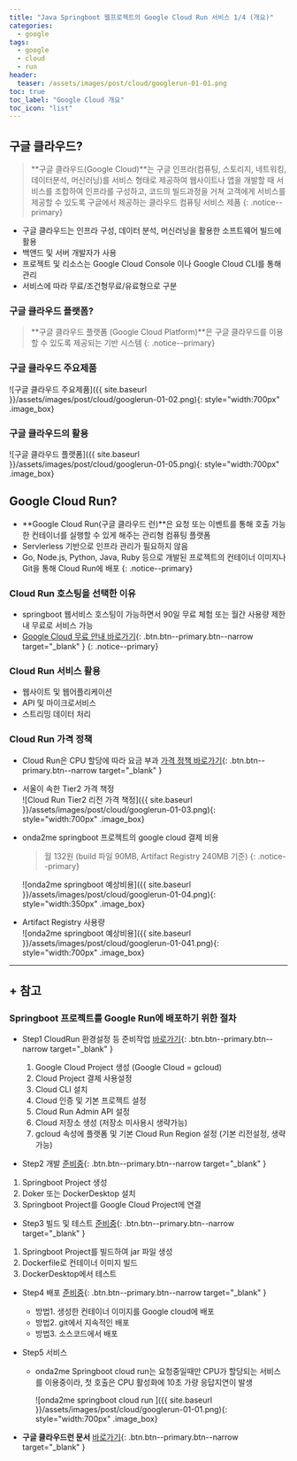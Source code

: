 ```yaml
---
title: "Java Springboot 웹프로젝트의 Google Cloud Run 서비스 1/4 (개요)"
categories: 
  - google
tags:
  - google
  - cloud
  - run
header:
  teaser: /assets/images/post/cloud/googlerun-01-01.png
toc: true
toc_label: "Google Cloud 개요"
toc_icon: "list"    
---
```



## 구글 클라우드?
> **구글 클라우드(Google Cloud)**는 구글 인프라(컴퓨팅, 스토리지, 네트워킹, 데이터분석, 머신러닝)를 서비스 형태로 제공하여 웹사이트나 앱을 개발할 때 서비스를 조합하여 인프라를 구성하고, 코드의 빌드과정을 거쳐 고객에게 서비스를 제공할 수 있도록 구글에서 제공하는 클라우드 컴퓨팅 서비스 제품
{: .notice--primary}

+ 구글 클라우드는 인프라 구성, 데이터 분석, 머신러닝을 활용한 소프트웨어 빌드에 활용
+ 백앤드 및 서버 개발자가 사용
+ 프로젝트 및 리소스는 Google Cloud Console 이나  Google Cloud CLI를 통해 관리
+ 서비스에 따라 무료/조건형무료/유료형으로 구분

### 구글 클라우드 플랫폼?
> **구글 클라우드 플랫폼 (Google Cloud Platform)**은 구글 클라우드를 이용할 수 있도록 제공되는 기반 시스템
{: .notice--primary}


### 구글 클라우드 주요제품

![구글 클라우드 주요제품]({{ site.baseurl }}/assets/images/post/cloud/googlerun-01-02.png){: style="width:700px" .image_box}

### 구글 클라우드의 활용

![구글 클라우드 플랫폼]({{ site.baseurl }}/assets/images/post/cloud/googlerun-01-05.png){: style="width:700px" .image_box}

## Google Cloud Run? 

+ **Google Cloud Run(구글 클라우드 런)**은 요청 또는 이벤트를 통해 호출 가능한 컨테이너를 실행할 수 있게 해주는 관리형 컴퓨팅 플랫폼
+ Servlerless 기반으로 인프라 관리가 필요하지 않음
+ Go, Node.js, Python, Java, Ruby 등으로 개발된 프로젝트의 컨테이너 이미지나 Git을 통해 Cloud Run에 배포
{: .notice--primary}

### Cloud Run 호스팅을 선택한 이유
+ springboot 웹서비스 호스팅이 가능하면서 90일 무료 체험 또는 월간 사용량 제한 내 무료로 서비스 가능
+ [Google Cloud 무료 안내 바로가기](https://cloud.google.com/free/docs/free-cloud-features){: .btn.btn--primary.btn--narrow target="_blank" }
{: .notice--primary}


### Cloud Run 서비스 활용
+ 웹사이트 및 웹어플리케이션
+ API 및 마이크로서비스
+ 스트리밍 데이터 처리


### Cloud Run 가격 정책
+ Cloud Run은 CPU 할당에 따라 요금 부과 [가격 정책 바로가기](https://cloud.google.com/run/pricing?authuser=0&hl=ko){: .btn.btn--primary.btn--narrow target="_blank" }
+ 서울이 속한 Tier2 가격 책정    
  ![Cloud Run Tier2 리전 가격 책정]({{ site.baseurl }}/assets/images/post/cloud/googlerun-01-03.png){: style="width:700px" .image_box}    

+ onda2me springboot 프로젝트의 google cloud 결제 비용
  > 월 132원 (build 파일 90MB, Artifact Registry 240MB 기준)
  {: .notice--primary}   

  ![onda2me springboot 예상비용]({{ site.baseurl }}/assets/images/post/cloud/googlerun-01-04.png){: style="width:350px" .image_box}


+ Artifact Registry 사용량    
  ![onda2me springboot 예상비용]({{ site.baseurl }}/assets/images/post/cloud/googlerun-01-041.png){: style="width:700px" .image_box}


    
    

---
## + 참고

### Springboot 프로젝트를 Google Run에 배포하기 위한 절차

+ Step1 CloudRun 환경설정 등 준비작업 [바로가기](/google/google-run-10/){: .btn.btn--primary.btn--narrow target="_blank" }
  1. Google Cloud Project 생성 (Google Cloud = gcloud)
  2. Cloud Project 결제 사용설정
  3. Cloud CLI 설치
  4. Cloud 인증 및 기본 프로젝트 설정
  5. Cloud Run Admin API 설정
  6. Cloud 저장소 생성 (저장소 미사용시 생략가능)
  7. gcloud 속성에 플랫폼 및 기본 Cloud Run Region 설정 (기본 리전설정, 생략가능)
  
+  Step2  개발 [준비중](/google/google-run-20/){: .btn.btn--primary.btn--narrow target="_blank" }
  1. Springboot Project 생성
  2. Doker 또는 DockerDesktop 설치 
  3. Springboot Project를 Google Cloud Project에 연결
  
+  Step3 빌드 및 테스트 [준비중](/google/google-run-30/){: .btn.btn--primary.btn--narrow target="_blank" } 
  1.  Springboot Project를  빌드하여 jar 파일 생성
  2. Dockerfile로 컨테이너 이미지 빌드
  3. DockerDesktop에서 테스트

+  Step4 배포 [준비중](/google/google-run-40/){: .btn.btn--primary.btn--narrow target="_blank" }
    + 방법1.  생성한 컨테이너 이미지를 Google cloud에 배포
    + 방법2.  git에서 지속적인 배포
    + 방법3.  소스코드에서 배포

+  Step5 서비스 
    + onda2me Springboot cloud run는 요청중일때만 CPU가 할당되는 서비스를 이용중이라, 첫 호출은 CPU 활성화에 10초 가량 응답지연이 발생

      ![onda2me springboot cloud run ]({{ site.baseurl }}/assets/images/post/cloud/googlerun-01-01.png){: style="width:700px" .image_box} 
        
            

+ **구글 클라우드런 문서**  [바로가기](https://cloud.google.com/run/docs?hl=ko){: .btn.btn--primary.btn--narrow target="_blank" }
